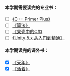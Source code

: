 #### 本学期需要读完的专业书：
- [ ] [《C++ Primer Plus》](c++pp/)
- [ ] [《算法》](Algorithms/)
- [ ] [《果壳中的C#》](http://note.youdao.com/)
- [ ] [《Unity 5.x 从入门到精通》](http://note.youdao.com/)  
#### 本学期读完的课外书：
- [x]  [《天年》](《天年》.md)
- [x] [《活着》](《活着》.md)

